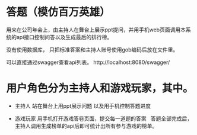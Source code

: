 # 答题（模仿百万英雄）
用来在公司年会上，由主持人在舞台上展示ppt提问，并用手机web页面调用本系统的api接口控制问答以及生成最后的排行榜。 

没有使用数据库， 只把标准答案和主持人账号使用gob编码后放在文件里。

可以直接通过swagger查看api列表。 
http://localhost:8080/swagger/


# 用户角色分为主持人和游戏玩家，其中。
- 主持人
站在舞台上用ppt展示问题 以及用手机控制答题进度

- 游戏玩家 
用手机打开游戏答卷页面，提交每一道题的答案
  
答题全部完成后，主持人调用生成榜单的api后即可统计出所有参与游戏的榜单。
